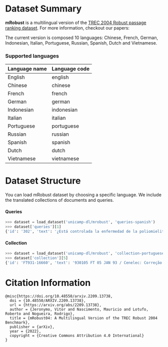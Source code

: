 # Dataset Summary

**mRobust** is a multilingual version of the [TREC 2004 Robust passage ranking dataset](https://trec.nist.gov/data/robust/04.guidelines.html).
For more information, checkout our papers:
  <!-- * [**mRobust: A Multilingual Version of the MS MARCO Passage Ranking Dataset**](https://arxiv.org/abs/2108.13897)
  * [**A cost-benefit analysis of cross-lingual transfer methods**](https://arxiv.org/abs/2105.06813) -->


The current version is composed 10 languages: Chinese, French, German, Indonesian, Italian, Portuguese, Russian, Spanish, Dutch and Vietnamese.


### Supported languages

| Language name | Language code |
|---------------|---------------|
| English		| english		|
| Chinese		| chinese		|
| French		| french		|
| German		| german		|
| Indonesian	| indonesian	|
| Italian		| italian		|
| Portuguese	| portuguese	|
| Russian		| russian		|
| Spanish		| spanish		|
| Dutch         | dutch         |
| Vietnamese    | vietnamese    |


# Dataset Structure

You can load mRobust dataset by choosing a specific language. We include the translated collections of documents and queries.

#### Queries

```python
>>> dataset = load_dataset('unicamp-dl/mrobust', 'queries-spanish')
>>> dataset['queries'][1]
{'id': '302', 'text': '¿Está controlada la enfermedad de la poliomielitis (polio) en el mundo?'}
```

#### Collection

```python
>>> dataset = load_dataset('unicamp-dl/mrobust', 'collection-portuguese')
>>> dataset['collection'][5]
{'id': 'FT931-16660', 'text': '930105 FT 05 JAN 93 / Cenelec: Correção O endereço do Cenelec, Comitê Europeu de Normalização Eletrotécnica, estava incorreto na edição de ontem. É Rue de Stassart 35, B-1050, Bruxelas, Tel (322) 519 6871. CEN, Comitê Europeu de Normalização, está localizado na Rue de Stassart 36, B-1050, Bruxelas, Tel 519 6811.'}
```


# Citation Information
```
@misc{https://doi.org/10.48550/arxiv.2209.13738,
  doi = {10.48550/ARXIV.2209.13738},
  url = {https://arxiv.org/abs/2209.13738},
  author = {Jeronymo, Vitor and Nascimento, Mauricio and Lotufo, Roberto and Nogueira, Rodrigo},
  title = {mRobust04: A Multilingual Version of the TREC Robust 2004 Benchmark},
  publisher = {arXiv},
  year = {2022},
  copyright = {Creative Commons Attribution 4.0 International}
}

```
